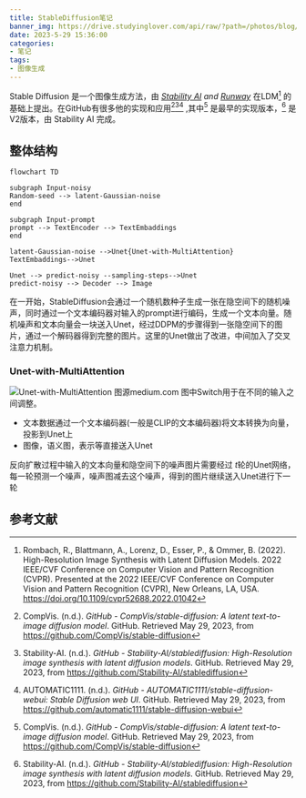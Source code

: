 ```yaml
---
title: StableDiffusion笔记
banner_img: https://drive.studyinglover.com/api/raw/?path=/photos/blog/background/1679396994125.png
date: 2023-5-29 15:36:00
categories:
- 笔记
tags:
- 图像生成
---
```


Stable Diffusion 是一个图像生成方法，由 _[Stability AI](https://stability.ai/) and [Runway](https://runwayml.com/)_ 在LDM[^1] 的基础上提出。在GitHub有很多他的实现和应用[^2][^3][^4] ,其中[^2] 是最早的实现版本，[^3] 是V2版本，由 Stability AI 完成。

## 整体结构

```mermaid
flowchart TD

subgraph Input-noisy
Random-seed --> latent-Gaussian-noise 
end

subgraph Input-prompt
prompt --> TextEncoder --> TextEmbaddings
end

latent-Gaussian-noise -->Unet{Unet-with-MultiAttention}
TextEmbaddings-->Unet

Unet --> predict-noisy --sampling-steps-->Unet
predict-noisy --> Decoder --> Image 

```

在一开始，StableDiffusion会通过一个随机数种子生成一张在隐空间下的随机噪声，同时通过一个文本编码器对输入的prompt进行编码，生成一个文本向量。随机噪声和文本向量会一块送入Unet，经过DDPM的步骤得到一张隐空间下的图片，通过一个解码器得到完整的图片。这里的Unet做出了改进，中间加入了交叉注意力机制。

### Unet-with-MultiAttention 
![Unet-with-MultiAttention 图源medium.com](https://miro.medium.com/v2/resize:fit:1100/format:webp/1*IRTbG2rYv0IUH8HHAxWRrQ.png)
图中Switch用于在不同的输入之间调整。

- 文本数据通过一个文本编码器(一般是CLIP的文本编码器)将文本转换为向量，投影到Unet上
- 图像，语义图，表示等直接送入Unet

反向扩散过程中输入的文本向量和隐空间下的噪声图片需要经过 $t$轮的Unet网络，每一轮预测一个噪声，噪声图减去这个噪声，得到的图片继续送入Unet进行下一轮

## 参考文献
[^1]: Rombach, R., Blattmann, A., Lorenz, D., Esser, P., & Ommer, B. (2022). High-Resolution Image Synthesis with Latent Diffusion Models. 2022 IEEE/CVF Conference on Computer Vision and Pattern Recognition (CVPR). Presented at the 2022 IEEE/CVF Conference on Computer Vision and Pattern Recognition (CVPR), New Orleans, LA, USA. https://doi.org/10.1109/cvpr52688.2022.01042
[^2]: CompVis. (n.d.). _GitHub - CompVis/stable-diffusion: A latent text-to-image diffusion model_. GitHub. Retrieved May 29, 2023, from https://github.com/CompVis/stable-diffusion
[^3]: Stability-AI. (n.d.). _GitHub - Stability-AI/stablediffusion: High-Resolution image synthesis with latent diffusion models_. GitHub. Retrieved May 29, 2023, from https://github.com/Stability-AI/stablediffusion
[^4]:  AUTOMATIC1111. (n.d.). _GitHub - AUTOMATIC1111/stable-diffusion-webui: Stable Diffusion web UI_. GitHub. Retrieved May 29, 2023, from https://github.com/automatic1111/stable-diffusion-webui
[^5]: Steins. (2023, January 2). Stable diffusion clearly explained! - Steins. _Medium_. https://medium.com/@steinsfu/stable-diffusion-clearly-explained-ed008044e07e